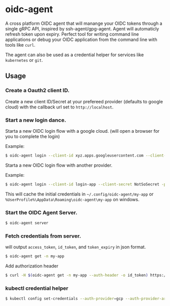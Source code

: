 # oidc-agent

A cross platform OIDC agent that will manange your OIDC tokens through a single gRPC API,
inspired by ssh-agent/gpg-agent. Agent will automaticly refresh token upon expiry. Perfect
tool for writing command line applications or debug your OIDC application from the command line
with tools like `curl`.

The agent can also be used as a credential helper for services like `kubernetes` or `git`.

## Usage

### Create a Oauth2 client ID.

Create a new client ID/Secret at your prefereed provider (defaults to google cloud)
with the callback url set to `http://localhost`.

### Start a new login dance.

Starta a new OIDC login flow with a google cloud. (will open a browser for you to complete the login)

Example:
```bash
$ oidc-agent login --client-id xyz.apps.googleusercontent.com --client-secret hT-bK074kBbbYBpO7USsFTiO -n my-app
```

Starta a new OIDC login flow with another provider.

Example:
```bash
$ oidc-agent login --client-id login-app --client-secret NotSoSecret -p https://dex.example.com --callback-port 31337 --extra-scope offline_access -n my-app
```

This will cache the initial credentials in `~/.config/oidc-agent/my-app` or `%UserProfile%\AppData\Roaming\oidc-agent\my-app` on windows.

### Start the OIDC Agent Server.

```bash
$ oidc-agent server
```

### Fetch credentials from server.

will output `access_token`, `id_token`, and `token_expiry` in json format.
```bash
$ oidc-agent get -n my-app
```

Add authorization header
```bash
$ curl -H $(oidc-agent get -n my-app --auth-header -o id_token) https://my-app.example.com
```

### kubectl credential helper

```bash
$ kubectl config set-credentials --auth-provider=gcp --auth-provider-arg=cmd-path=/path/to/oidc-agent --auth-provider-arg=cmd-args="get -n my-cluster-cred" --auth-provider-arg=token-key='{.access_token}' --auth-provider-arg=expiry-key='{.token_expiry}' my-cluster-cred
```
